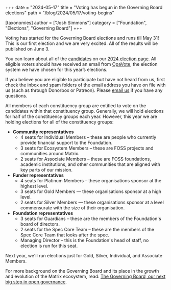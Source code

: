 +++
date = "2024-05-17"
title = "Voting has begun in the Governing Board elections"
path = "/blog/2024/05/17/voting-begins"

[taxonomies]
author = ["Josh Simmons"]
category = ["Foundation", "Elections", "Governing Board"]
+++

Voting has started for the Governing Board elections and runs till May 31! This is our first election and we are very excited. All of the results will be published on June 3.

You can learn about all of the [candidates](/governing-board/elections/2024) on our [2024 election page](/governing-board/elections/2024). All eligible voters should have received an email from [OpaVote](https://www.opavote.com/), the election system we have chosen for this year’s elections.

If you believe you are eligible to participate but have not heard from us, first check the inbox and spam folders of the email address you have on file with us (such as through Donorbox or Patreon). Please [email us](mailto:elections@foundation.matrix.org) if you have any questions.

<!-- more -->

All members of each constituency group are entitled to vote on the candidates within that constituency group. Generally, we will hold elections for half of the constituency groups each year. However, this year we are holding elections for all of the constituency groups:

* **Community representatives**
  * 4 seats for Individual Members – these are people who currently provide financial support to the Foundation.
  * 3 seats for Ecosystem Members – these are FOSS projects and communities around Matrix.
  * 2 seats for Associate Members – these are FOSS foundations, academic institutions, and other communities that are aligned with key parts of our mission.
* **Funder representatives**
  * 4 seats for Platinum Members – these organisations sponsor at the highest level.
  * 3 seats for Gold Members — these organisations sponsor at a high level.
  * 2 seats for Silver Members — these organisations sponsor at a level commensurate with the size of their organisation.
* **Foundation representatives**
  * 3 seats for Guardians – these are the members of the Foundation's board of directors.
  * 2 seats for the Spec Core Team – these are the members of the Spec Core Team that looks after the spec.
  * Managing Director – this is the Foundation's head of staff, no election is run for this seat.

Next year, we'll run elections just for Gold, Silver, Individual, and Associate Members.

For more background on the Governing Board and its place in the growth and evolution of the Matrix ecosystem, read: [The Governing Board, our next big step in open governance](/blog/2023/12/electing-our-first-governing-board).